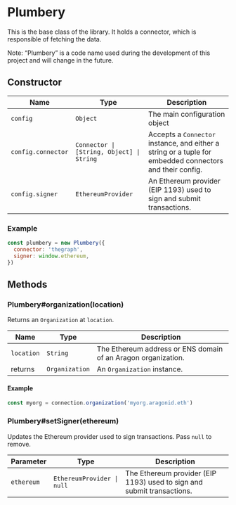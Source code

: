 # Plumbery

This is the base class of the library. It holds a connector, which is responsible of fetching the data.

Note: “Plumbery” is a code name used during the development of this project and will change in the future.

## Constructor

| Name               | Type                                      | Description                                                                                              |
| ------------------ | ----------------------------------------- | -------------------------------------------------------------------------------------------------------- |
| `config`           | `Object`                                  | The main configuration object                                                                            |
| `config.connector` | `Connector \| [String, Object] \| String` | Accepts a `Connector` instance, and either a string or a tuple for embedded connectors and their config. |
| `config.signer`    | `EthereumProvider`                        | An Ethereum provider (EIP 1193) used to sign and submit transactions.                                    |

### Example

```js
const plumbery = new Plumbery({
  connector: 'thegraph',
  signer: window.ethereum,
})
```

## Methods

### Plumbery#organization(location)

Returns an `Organization` at `location`.

| Name       | Type           | Description                                                   |
| ---------- | -------------- | ------------------------------------------------------------- |
| `location` | `String`       | The Ethereum address or ENS domain of an Aragon organization. |
| returns    | `Organization` | An `Organization` instance.                                   |

#### Example

```js
const myorg = connection.organization('myorg.aragonid.eth')
```

### Plumbery#setSigner(ethereum)

Updates the Ethereum provider used to sign transactions. Pass `null` to remove.

| Parameter  | Type                       | Description                                                            |
| ---------- | -------------------------- | ---------------------------------------------------------------------- |
| `ethereum` | `EthereumProvider \| null` | The Ethereum provider (EIP 1193) used to sign and submit transactions. |
